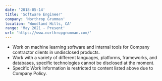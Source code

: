 ```yaml
---
date: '2018-05-14'
title: 'Software Engineer'
company: 'Northrop Grumman'
location: 'Woodland Hills, CA'
range: 'May 2021 - Present'
url: 'https://www.northropgrumman.com/'
---
```


- Work on machine learning software and internal tools for Company contractor clients in undisclosed products.
- Work with a variety of different languages, platforms, frameworks, and databases, specific technologies cannot be disclosed at the moment.
- Specific Work Information is restricted to content listed above due to Company Policy.